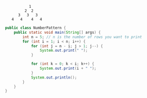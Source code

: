                1
             2  2
          3   3   3
       4   4    4   4

```java
public class NumberPattern {
	public static void main(String[] args) {
		int n = 5; // n is the number of rows you want to print
		for (int i = 1; i < n; i++) {
			for (int j = n - i; j > 1; j--) {
				System.out.print(" ");
			}

			for (int k = 0; k < i; k++) {
				System.out.print(i + " ");
			}
			System.out.println();
		}
	}
}
```